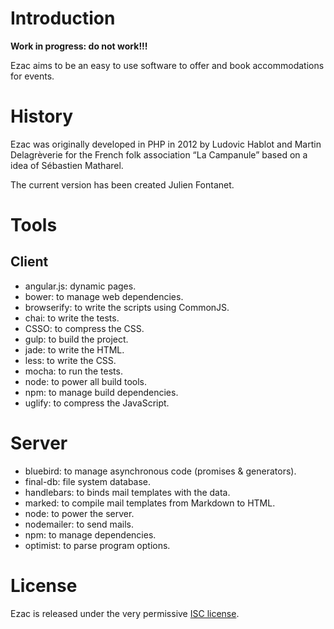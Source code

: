# Introduction

**Work in progress: do not work!!!**

Ezac aims to be an easy to use software to offer and book accommodations for
events.

# History

Ezac was originally developed in PHP in 2012 by Ludovic Hablot and Martin
Delagrèverie for the French folk association “La Campanule” based on a idea of
Sébastien Matharel.

The current version has been created Julien Fontanet.

# Tools

## Client

- angular.js: dynamic pages.
- bower: to manage web dependencies.
- browserify: to write the scripts using CommonJS.
- chai: to write the tests.
- CSSO: to compress the CSS.
- gulp: to build the project.
- jade: to write the HTML.
- less: to write the CSS.
- mocha: to run the tests.
- node: to power all build tools.
- npm: to manage build dependencies.
- uglify: to compress the JavaScript.

# Server

- bluebird: to manage asynchronous code (promises & generators).
- final-db: file system database.
- handlebars: to binds mail templates with the data.
- marked: to compile mail templates from Markdown to HTML.
- node: to power the server.
- nodemailer: to send mails.
- npm: to manage dependencies.
- optimist: to parse program options.

# License

Ezac is released under the very permissive [ISC
license](https://en.wikipedia.org/wiki/ISC_license).
